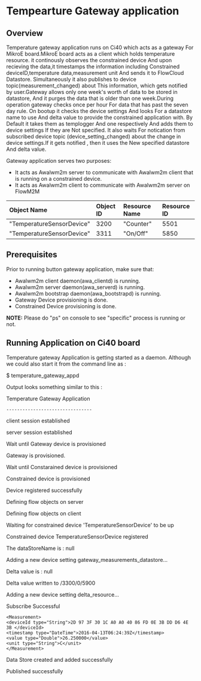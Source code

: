 # Tempearture Gateway application

## Overview
Temperature gateway application runs on Ci40 which acts as a gateway For MikroE board.MikroE board acts as a client which holds temperature resource. it continously observes the constrained device And upon recieving the data,it timestamps the information including  Constrained deviceID,temperature data,measurement unit And sends it to FlowCloud Datastore. Simultaneously it also publishes to device topic(measurement_changed) about This information, which gets notified by user.Gateway allows only one week's worth of data to be stored in datastore, And it purges the data that is older than one week.During operation gateway checks once per hour For data that has past the seven day rule.
On bootup it checks the device settings And looks For a datastore name to use And delta value to provide the constrained application with. By Default it takes them as templogger And one respectively And adds them to device settings If they are Not  specified.
It also waits For notication from subscribed device topic (device_setting_changed) about the change in device settings.If it gets notified , then it uses the New specified datastore And delta value. 


Gateway application serves two purposes:
- It acts as Awalwm2m server to communicate with Awalwm2m client that is running on a constrained device.
- It acts as Awalwm2m client to communicate with Awalwm2m server on FlowM2M

| Object Name               | Object ID      | Resource Name | Resource ID |
| :----                     | :--------------| :-------------| :-----------|
| "TemperatureSensorDevice" | 3200           | "Counter"      | 5501        |
| "TemperatureSensorDevice" | 3311           | "On/Off"       | 5850        |


## Prerequisites
Prior to running button gateway application, make sure that:
- Awalwm2m client daemon(awa_clientd) is running.
- Awalwm2m server daemon(awa_serverd) is running.
- Awalwm2m bootstrap daemon(awa_bootstrapd) is running.
- Gateway Device provisioning is done.
- Constrained Device provisioning is done.

**NOTE:** Please do "ps" on console to see "specific" process is running or not.

## Running Application on Ci40 board
Temperature gateway Application is getting started as a daemon. Although we could also start it from the command line as :

$ temperature_gateway_appd

Output looks something similar to this :

Temperature Gateway Application
```
--------------------------------
```

client session established


server session established


Wait until Gateway device is provisioned


Gateway is provisioned.


Wait until Constarained device is provisioned


Constrained device is provisioned


Device registered successfully


Defining flow objects on server

Defining flow objects on client

Waiting for constrained device 'TemperatureSensorDevice' to be up

Constrained device TemperatureSensorDevice registered


The dataStoreName is : null

Adding a new device setting gateway_measurements_datastore...


Delta value is : null

Delta value written to /3300/0/5900 

Adding a new device setting delta_resource...


Subscribe Successful

```
<Measurement>
<deviceId type="String">2D 97 3F 30 1C A0 A0 40 86 FD 0E 3B DD D6 4E 3B </deviceId>
<timestamp type="DateTime">2016-04-13T06:24:39Z</timestamp>
<value type="Double">26.250000</value>
<unit type="String">C</unit>
</Measurement>
```
Data Store created and added successfully

Published successfully
